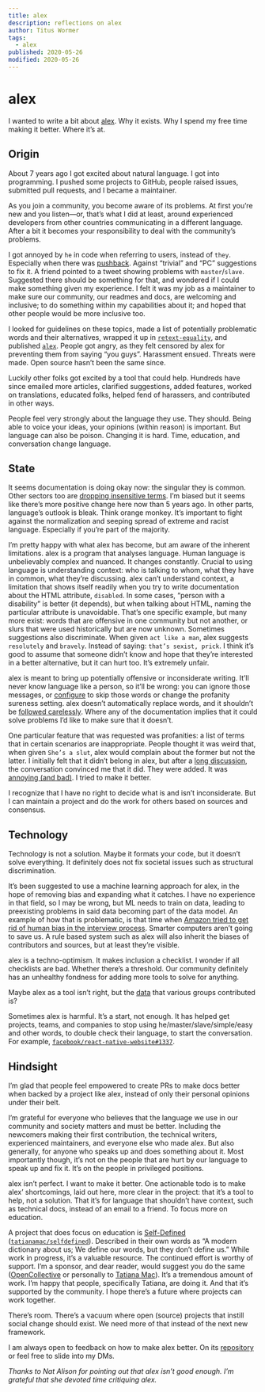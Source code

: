 ```yaml
---
title: alex
description: reflections on alex
author: Titus Wormer
tags:
  - alex
published: 2020-05-26
modified: 2020-05-26
---
```


# alex

I wanted to write a bit about [alex](https://alexjs.com).
Why it exists.
Why I spend my free time making it better.
Where it’s at.

## Origin

About 7 years ago I got excited about natural language.
I got into programming.
I pushed some projects to GitHub, people raised issues, submitted pull
requests, and I became a maintainer.

As you join a community, you become aware of its problems.
At first you’re new and you listen—or, that’s what I did at least, around
experienced developers from other countries communicating in a different
language.
After a bit it becomes your responsibility to deal with the community’s
problems.

I got annoyed by `he` in code when referring to users, instead of `they`.
Especially when there was
[pushback](https://github.com/django/django/pull/2692).
Against “trivial” and “PC” suggestions to fix it.
A friend pointed to a tweet showing problems with `master`/`slave`.
Suggested there should be something for that, and wondered if I could make
something given my experience.
I felt it was my job as a maintainer to make sure our community, our readmes
and docs, are welcoming and inclusive; to do something within my capabilities
about it; and hoped that other people would be more inclusive too.

I looked for guidelines on these topics, made a list of potentially problematic
words and their alternatives, wrapped it up in
[`retext-equality`](https://github.com/retextjs/retext-equality/tree/c03133b),
and published [`alex`](https://github.com/get-alex/alex/tree/3621b0a).
People got angry, as they felt censored by alex for preventing them from saying
“you guys”.
Harassment ensued.
Threats were made.
Open source hasn’t been the same since.

Luckily other folks got excited by a tool that could help.
Hundreds have since emailed more articles, clarified suggestions, added
features, worked on translations, educated folks, helped fend of harassers, and
contributed in other ways.

People feel very strongly about the language they use.
They should.
Being able to voice your ideas, your opinions (within reason) is important.
But language can also be poison.
Changing it is hard.
Time, education, and conversation change language.

## State

It seems documentation is doing okay now: the singular they is common.
Other sectors too are [dropping insensitive
terms](https://www.theregister.co.uk/2020/05/02/uks_ncsc_whitelist_blacklist/).
I’m biased but it seems like there’s more positive change here now than 5
years ago.
In other parts, language’s outlook is bleak.
Think orange monkey.
It’s important to fight against the normalization and seeping spread of extreme
and racist language.
Especially if you’re part of the majority.

I’m pretty happy with what alex has become, but am aware of the inherent
limitations.
alex is a program that analyses language.
Human language is unbelievably complex and nuanced.
It changes constantly.
Crucial to using language is understanding context: who is talking to whom,
what they have in common, what they’re discussing.
alex can’t understand context, a limitation that shows itself readily when you
try to write documentation about the HTML attribute, `disabled`.
In some cases, “person with a disability” is better (it depends), but when
talking about HTML, naming the particular attribute is unavoidable.
That’s one specific example, but many more exist: words that are offensive in
one community but not another, or slurs that were used historically but are now
unknown.
Sometimes suggestions also discriminate.
When given `act like a man`, alex suggests `resolutely` and `bravely`.
Instead of saying: `that’s sexist, prick`.
I think it’s good to assume that someone didn’t know and hope that they’re
interested in a better alternative, but it can hurt too.
It’s extremely unfair.

alex is meant to bring up potentially offensive or inconsiderate writing.
It’ll never know language like a person, so it’ll be wrong: you can
ignore those messages, or
[configure](https://github.com/get-alex/alex#configuration) to skip those words
or change the profanity sureness setting.
alex doesn’t automatically replace words, and it shouldn’t be [followed
carelessly](https://github.com/retextjs/retext-equality/pull/74#issuecomment-451213456).
Where any of the documentation implies that it could solve problems I’d like to
make sure that it doesn’t.

One particular feature that was requested was profanities: a list of terms that
in certain scenarios are inappropriate.
People thought it was weird that, when given `She’s a slut`, alex would
complain about the former but not the latter.
I initially felt that it didn’t belong in alex, but after a
[long discussion](https://github.com/get-alex/alex/issues/46), the conversation
convinced me that it did.
They were added.
It was [annoying (and bad)](https://github.com/get-alex/alex/issues/92).
I tried to make it better.

I recognize that I have no right to decide what is and isn’t inconsiderate.
But I can maintain a project and do the work for others based on sources and
consensus.

## Technology

Technology is not a solution.
Maybe it formats your code, but it doesn’t solve everything.
It definitely does not fix societal issues such as structural discrimination.

It’s been suggested to use a machine learning approach for alex, in the hope of
removing bias and expanding what it catches.
I have no experience in that field, so I may be wrong, but ML needs to train on
data, leading to preexisting problems in said data becoming part of the data
model.
An example of how that is problematic, is that time when [Amazon tried to get
rid of human bias in the interview
process](https://www.reuters.com/article/us-amazon-com-jobs-automation-insight-idUSKCN1MK08G).
Smarter computers aren’t going to save us.
A rule based system such as alex will also inherit the biases of contributors
and sources, but at least they’re visible.

alex is a techno-optimism.
It makes inclusion a checklist.
I wonder if all checklists are bad.
Whether there’s a threshold.
Our community definitely has an unhealthy fondness for adding more tools to
solve for anything.

Maybe alex as a tool isn’t right, but the
[data](https://github.com/retextjs/retext-equality/tree/master/data/en)
that various groups contributed is?

Sometimes alex is harmful.
It’s a start, not enough.
It has helped get projects, teams, and companies to stop using
he/master/slave/simple/easy and other words, to double check their language, to
start the conversation.
For example,
[`facebook/react-native-website#1337`](https://github.com/facebook/react-native-website/pull/1337).

## Hindsight

I’m glad that people feel empowered to create PRs to make docs better when
backed by a project like alex, instead of only their personal opinions under
their belt.

I’m grateful for everyone who believes that the language we use in our
community and society matters and must be better.
Including the newcomers making their first contribution, the technical writers,
experienced maintainers, and everyone else who made alex.
But also generally, for anyone who speaks up and does something about it.
Most importantly though, it’s not on the people that are hurt by our language
to speak up and fix it.
It’s on the people in privileged positions.

alex isn’t perfect.
I want to make it better.
One actionable todo is to make alex’ shortcomings, laid out here, more clear in
the project: that it’s a tool to help, not a solution.
That it’s for language that shouldn’t have context, such as technical docs,
instead of an email to a friend.
To focus more on education.

A project that does focus on education is
[Self-Defined](https://www.selfdefined.app)
([`tatianamac/selfdefined`](https://github.com/tatianamac/selfdefined)).
Described in their own words as “A modern dictionary about us;
We define our words, but they don’t define us.”
While work in progress, it’s a valuable resource.
The continued effort is worthy of support.
I’m a sponsor, and dear reader, would suggest you do the same
([OpenCollective](https://opencollective.com/selfdefined) or personally
to [Tatiana Mac](https://github.com/sponsors/tatianamac)).
It’s a tremendous amount of work.
I’m happy that people, specifically Tatiana, are doing it.
And that it’s supported by the community.
I hope there’s a future where projects can work together.

There’s room.
There’s a vacuum where open (source) projects that instill social change should
exist.
We need more of that instead of the next new framework.

I am always open to feedback on how to make alex better.
On its [repository](https://github.com/get-alex/alex#integrations) or feel free
to slide into my DMs.

*Thanks to Nat Alison for
pointing out
that alex isn’t good enough.
I’m grateful that she devoted time critiquing alex.*
